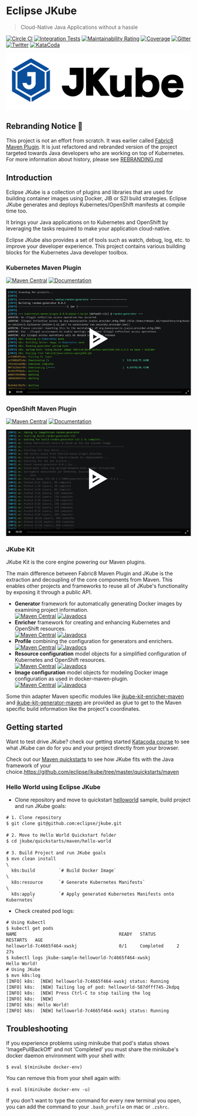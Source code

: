 # Eclipse JKube
> Cloud-Native Java Applications without a hassle

[![Circle CI](https://circleci.com/gh/eclipse/jkube/tree/master.svg?style=shield)](https://circleci.com/gh/eclipse/jkube/tree/master)
[![Integration Tests](https://github.com/eclipse/jkube/workflows/Integration%20Tests/badge.svg?branch=master)](https://github.com/eclipse/jkube/actions?query=branch%3Amaster)
[![Maintainability Rating](https://sonarcloud.io/api/project_badges/measure?project=jkubeio_jkube&metric=sqale_rating)](https://sonarcloud.io/dashboard?id=jkubeio_jkube)
[![Coverage](https://sonarcloud.io/api/project_badges/measure?project=jkubeio_jkube&metric=coverage)](https://sonarcloud.io/dashboard?id=jkubeio_jkube)
[![Gitter](https://badges.gitter.im/eclipse/jkube.svg)](https://gitter.im/eclipse/jkube?utm_source=badge&utm_medium=badge&utm_campaign=pr-badge)
[![Twitter](https://img.shields.io/twitter/follow/jkubeio?style=social)](https://twitter.com/jkubeio)
[![KataCoda](https://i.imgur.com/2rRPzl0.png)](https://katacoda.com/jkubeio)

<p align="center">
  <a href="https://www.eclipse.org/jkube/">
    <img src="./media/JKube-Logo-final-horizontal-color.png" alt="Eclipse JKube" title="The Eclipse JKube Logo"/>
  </a>
</p>

## Rebranding Notice :loudspeaker:

This project is not an effort from scratch. It was earlier called
[Fabric8 Maven Plugin](https://github.com/fabric8io/fabric8-maven-plugin).
It is just refactored and rebranded version of the project targeted towards Java developers who are working on top of
Kubernetes. For more information about history, please see [REBRANDING.md](./REBRANDING.md)

## Introduction

Eclipse JKube is a collection of plugins and libraries that are used for building container images using Docker, JIB or
S2I build strategies. Eclipse JKube generates and deploys Kubernetes/OpenShift manifests at compile time too.

It brings your Java applications on to Kubernetes and OpenShift by leveraging the tasks required to make your
application cloud-native.

Eclipse JKube also provides a set of tools such as watch, debug, log, etc. to improve your developer experience.
This project contains various building blocks for the Kubernetes Java developer toolbox.


### Kubernetes Maven Plugin
[![Maven Central](https://img.shields.io/maven-central/v/org.eclipse.jkube/kubernetes-maven-plugin.svg?label=Maven%20Central)](https://search.maven.org/search?q=g:%22org.eclipse.jkube%22%20AND%20a:%22kubernetes-maven-plugin%22)
[![Documentation](https://img.shields.io/badge/plugin-documentation-lightgrey)](https://www.eclipse.org/jkube/docs/kubernetes-maven-plugin)

[![Sample Demo KMP](./kubernetes-maven-plugin/kmp.png)](https://asciinema.org/a/335724)

### OpenShift Maven Plugin
[![Maven Central](https://img.shields.io/maven-central/v/org.eclipse.jkube/openshift-maven-plugin.svg?label=Maven%20Central)](https://search.maven.org/search?q=g:%22org.eclipse.jkube%22%20AND%20a:%22openshift-maven-plugin%22)
[![Documentation](https://img.shields.io/badge/plugin-documentation-lightgrey)](https://www.eclipse.org/jkube/docs/openshift-maven-plugin)

[![Sample Demo OMP](./openshift-maven-plugin/omp.png)](https://asciinema.org/a/335743)

### JKube Kit

JKube Kit is the core engine powering our Maven plugins.

The main difference between Fabric8 Maven Plugin and JKube is the extraction and decoupling of the core components from
Maven. This enables other projects and frameworks to reuse all of JKube's functionality by exposing it through a public API.

  * **Generator** framework for automatically generating Docker images by examining project information.<br />
  [![Maven Central](https://img.shields.io/maven-central/v/org.eclipse.jkube/jkube-kit-generator-api.svg?label=Maven%20Central)](https://search.maven.org/search?q=g:%22org.eclipse.jkube%22%20AND%20a:%22jkube-kit-generator-api%22) [![Javadocs](http://www.javadoc.io/badge/org.eclipse.jkube/jkube-kit-generator-api.svg?color=blue)](http://www.javadoc.io/doc/org.eclipse.jkube/jkube-kit-generator-api)
  * **Enricher** framework for creating and enhancing Kubernetes and OpenShift resources.<br />
  [![Maven Central](https://img.shields.io/maven-central/v/org.eclipse.jkube/jkube-kit-enricher-api.svg?label=Maven%20Central)](https://search.maven.org/search?q=g:%22org.eclipse.jkube%22%20AND%20a:%22jkube-kit-enricher-api%22) [![Javadocs](http://www.javadoc.io/badge/org.eclipse.jkube/jkube-kit-enricher-api.svg?color=blue)](http://www.javadoc.io/doc/org.eclipse.jkube/jkube-kit-enricher-api)
  * **Profile** combining the configuration for generators and enrichers.<br />
  [![Maven Central](https://img.shields.io/maven-central/v/org.eclipse.jkube/jkube-kit-profiles.svg?label=Maven%20Central)](https://search.maven.org/search?q=g:%22org.eclipse.jkube%22%20AND%20a:%22jkube-kit-profiles%22) [![Javadocs](http://www.javadoc.io/badge/org.eclipse.jkube/jkube-kit-profiles.svg?color=blue)](http://www.javadoc.io/doc/org.eclipse.jkube/jkube-kit-profiles)
  * **Resource configuration** model objects for a simplified configuration of Kubernetes and OpenShift resources.<br />
  [![Maven Central](https://img.shields.io/maven-central/v/org.eclipse.jkube/jkube-kit-config-resource.svg?label=Maven%20Central)](https://search.maven.org/search?q=g:%22org.eclipse.jkube%22%20AND%20a:%22jkube-kit-config-resource%22) [![Javadocs](http://www.javadoc.io/badge/org.eclipse.jkube/jkube-kit-config-resource.svg?color=blue)](http://www.javadoc.io/doc/org.eclipse.jkube/jkube-kit-config-resource)
  * **Image configuration** model objects for modeling Docker image configuration as used in docker-maven-plugin.<br />
  [![Maven Central](https://img.shields.io/maven-central/v/org.eclipse.jkube/jkube-kit-config-image.svg?label=Maven%20Central)](https://search.maven.org/search?q=g:%22org.eclipse.jkube%22%20AND%20a:%22jkube-kit-config-image%22) [![Javadocs](http://www.javadoc.io/badge/org.eclipse.jkube/jkube-kit-config-image.svg?color=blue)](http://www.javadoc.io/doc/org.eclipse.jkube/jkube-kit-config-image)

Some thin adapter Maven specific modules like [jkube-kit-enricher-maven](enricher/maven/pom.xml) and
[jkube-kit-generator-maven](generator/maven/pom.xml) are provided as glue to get to the Maven specific build information
 like the project's coordinates.

## Getting started

Want to test drive JKube? check our getting started [Katacoda course](https://katacoda.com/jkubeio/courses/getting-started)
to see what JKube can do for you and your project directly from your browser.

Check out our [Maven quickstarts](https://github.com/eclipse/jkube/tree/master/quickstarts/maven) to see how JKube fits
with the Java framework of your choice.https://github.com/eclipse/jkube/tree/master/quickstarts/maven

### Hello World using Eclipse JKube

- Clone repository and move to quickstart [helloworld](https://github.com/eclipse/jkube/tree/master/quickstarts/maven/hello-world) sample, build project and run JKube goals:
```shell script
# 1. Clone repository 
$ git clone git@github.com:eclipse/jkube.git 
 
# 2. Move to Hello World Quickstart folder
$ cd jkube/quickstarts/maven/hello-world

# 3. Build Project and run JKube goals
$ mvn clean install                                                            \
  k8s:build         `# Build Docker Image`                                     \
  k8s:resource      `# Generate Kubernetes Manifests`                          \
  k8s:apply         `# Apply generated Kubernetes Manifests onto Kubernetes`
```
- Check created pod logs:
```shell script
# Using Kubectl
$ kubectl get pods
NAME                                       READY   STATUS        RESTARTS   AGE
helloworld-7c4665f464-xwskj                0/1     Completed     2          27s
$ kubectl logs jkube-sample-helloworld-7c4665f464-xwskj
Hello World!
# Using JKube
$ mvn k8s:log
[INFO] k8s:  [NEW] helloworld-7c4665f464-xwskj status: Running 
[INFO] k8s:  [NEW] Tailing log of pod: helloworld-587dfff745-2kdpq
[INFO] k8s:  [NEW] Press Ctrl-C to stop tailing the log
[INFO] k8s:  [NEW] 
[INFO] k8s: Hello World!
[INFO] k8s:  [NEW] helloworld-7c4665f464-xwskj status: Running 
```

## Troubleshooting

If you experience problems using minikube that pod's status shows 'ImagePullBackOff' and not 'Completed' you must share the minikube's docker daemon environment with your shell with:
```shell script
$ eval $(minikube docker-env)
```
You can remove this from your shell again with:
```shell script
$ eval $(minikube docker-env -u)
````
If you don't want to type the command for every new terminal you open, you can add the command to your `.bash_profile`
on mac or `.zshrc`.
